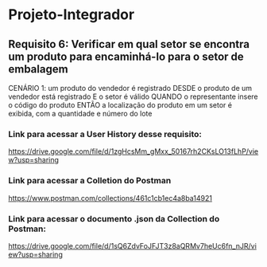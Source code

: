 # Projeto-Integrador

## Requisito 6: Verificar em qual setor se encontra um produto para encaminhá-lo para o setor de embalagem

CENÁRIO 1: um produto do vendedor é registrado
DESDE o produto de um vendedor está registrado
E o setor é válido
QUANDO o representante insere o código do produto
ENTÃO a localização do produto em um setor é exibida, com a quantidade e número do lote

### Link para acessar a User History desse requisito:
https://drive.google.com/file/d/1zgHcsMm_gMxx_50167rh2CKsLO13fLhP/view?usp=sharing


### Link para acessar a Colletion do Postman
https://www.postman.com/collections/461c1cb1ec4a8ba14921

### Link para acessar o documento .json da Collection do Postman:
https://drive.google.com/file/d/1sQ6ZdvFoJFJT3z8aQRMv7heUc6fn_nJR/view?usp=sharing
